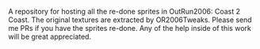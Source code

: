 A repository for hosting all the re-done sprites in OutRun2006: Coast 2 Coast.
The original textures are extracted by OR2006Tweaks.
Please send me PRs if you have the sprites re-done.
Any of the help inside of this work will be great appreciated.
